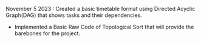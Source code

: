 November 5 2023 : Created a basic timetable format using Directed Acyclic Graph(DAG) that shows tasks and their dependencies.
- Implemented a Basic Raw Code of Topological Sort that will provide the barebones for the project.

